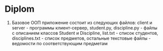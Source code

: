 # Diplom
1) Базовое ООП приложение состоит из следующих файлов: client и server - программы клиент-сервер, student.py, discipline.py - файлы с описанием классов Student и Discipline, list.txt - список студентов, disciplines.txt - список предметов, остальные текстовые файлы - ведомости по соответствующим предметам
